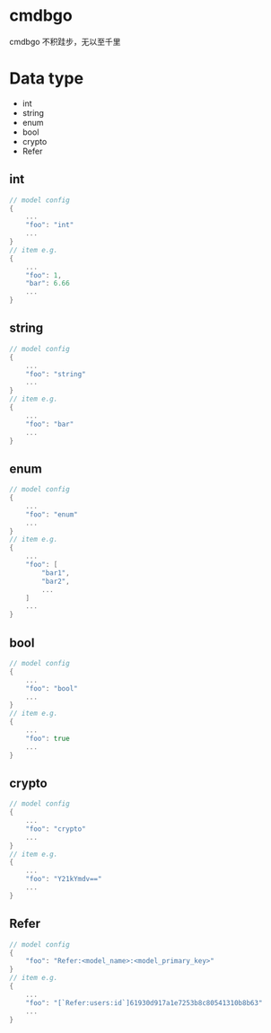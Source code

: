 # cmdbgo
cmdbgo 不积跬步，无以至千里

# Data type
- int
- string
- enum
- bool
- crypto
- Refer
## int
```go
// model config
{
    ...
    "foo": "int"
    ...
}
// item e.g.
{
    ...
    "foo": 1,
    "bar": 6.66
    ...
}
```
## string
```go
// model config
{
    ...
    "foo": "string"
    ...
}
// item e.g.
{
    ...
    "foo": "bar"
    ...
}
```
## enum
```go
// model config
{
    ...
    "foo": "enum"
    ...
}
// item e.g.
{
    ...
    "foo": [
        "bar1",
        "bar2",
        ...
    ]
    ...
}
```
## bool
```go
// model config
{
    ...
    "foo": "bool"
    ...
}
// item e.g.
{
    ...
    "foo": true
    ...
}
```
## crypto
```go
// model config
{
    ...
    "foo": "crypto"
    ...
}
// item e.g.
{
    ...
    "foo": "Y21kYmdv=="
    ...
}
```
## Refer
```go
// model config
{
    "foo": "Refer:<model_name>:<model_primary_key>"
}
// item e.g.
{
    ...
    "foo": "[`Refer:users:id`]61930d917a1e7253b8c80541310b8b63"
    ...
}
```